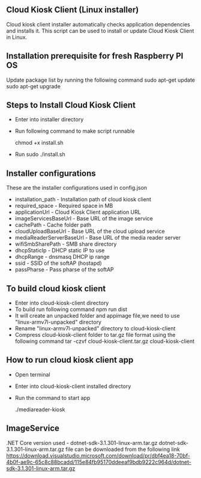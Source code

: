 ## Cloud Kiosk Client (Linux installer)
Cloud kiosk client installer automatically checks application dependencies and installs it.
This script can be used to install or update Cloud Kiosk Client in Linux.

Installation prerequisite for fresh Raspberry PI OS
---------------------------------------------------
Update package list by running the following command
  sudo apt-get update
  sudo apt-get upgrade

Steps to Install Cloud Kiosk Client
-----------------------------------
- Enter into installer directory
- Run following command to make script runnable 

    chmod +x install.sh
- Run sudo ./install.sh

Installer configurations
------------------------
These are the installer configurations used in config.json 


- installation_path - Installation path of cloud kiosk client
- required_space - Required space in MB
- applicationUrl - Cloud Kiosk Client application URL
- imageServicesBaseUrl - Base URL of the image service
- cachePath - Cache folder path
- cloudUploadBaseUrl - Base URL of the cloud upload service
- mediaReaderServerBaseUrl - Base URL of  the media reader server 
- wifiSmbSharePath - SMB share directory
- dhcpStaticIp - DHCP static IP to use 
- dhcpRange - dnsmasq DHCP ip range
- ssid - SSID of the softAP (hostapd)
- passPharse - Pass pharse of the softAP

To build cloud kiosk client
---------------------------
- Enter into cloud-kiosk-client directory
- To build run following command
    npm run dist
- It will create an unpacked folder and appimage file,we need to use "linux-armv7l-unpacked" directory
- Rename "linux-armv7l-unpacked" directory to cloud-kiosk-client
- Compress cloud-kiosk-client folder to tar.gz file format using the following command
   tar -czvf cloud-kiosk-client.tar.gz cloud-kiosk-client

How to run cloud kiosk client app
---------------------------------
- Open terminal
- Enter into cloud-kiosk-client installed directory
- Run the command to start app

    ./mediareader-kiosk
  

ImageService
-------------
.NET Core version used - dotnet-sdk-3.1.301-linux-arm.tar.gz
dotnet-sdk-3.1.301-linux-arm.tar.gz file can be downloaded from the following link
https://download.visualstudio.microsoft.com/download/pr/dbf4ea18-70bf-4b0f-ae9c-65c8c88bcadd/115e84fb95170ddeeaf9bdb9222c964d/dotnet-sdk-3.1.301-linux-arm.tar.gz

